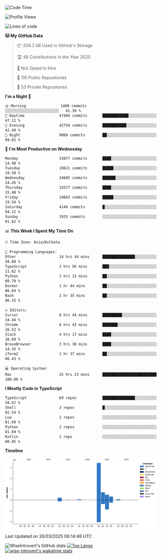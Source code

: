 <!--START_SECTION:waka-->
![Code Time](http://img.shields.io/badge/Code%20Time-2%2C293%20hrs%208%20mins-blue)

![Profile Views](http://img.shields.io/badge/Profile%20Views-0-blue)

![Lines of code](https://img.shields.io/badge/From%20Hello%20World%20I%27ve%20Written-52.8%20million%20lines%20of%20code-blue)

**🐱 My GitHub Data** 

> 📦 204.2 kB Used in GitHub's Storage 
 > 
> 🏆 48 Contributions in the Year 2025
 > 
> 🚫 Not Opted to Hire
 > 
> 📜 110 Public Repositories 
 > 
> 🔑 53 Private Repositories 
 > 
**I'm a Night 🦉** 

```text
🌞 Morning                1400 commits        ░░░░░░░░░░░░░░░░░░░░░░░░░   01.39 % 
🌆 Daytime                47404 commits       ████████████░░░░░░░░░░░░░   47.11 % 
🌃 Evening                42754 commits       ███████████░░░░░░░░░░░░░░   42.49 % 
🌙 Night                  9068 commits        ██░░░░░░░░░░░░░░░░░░░░░░░   09.01 % 
```
📅 **I'm Most Productive on Wednesday** 

```text
Monday                   15077 commits       ████░░░░░░░░░░░░░░░░░░░░░   14.98 % 
Tuesday                  19621 commits       █████░░░░░░░░░░░░░░░░░░░░   19.50 % 
Wednesday                24605 commits       ██████░░░░░░░░░░░░░░░░░░░   24.45 % 
Thursday                 15577 commits       ████░░░░░░░░░░░░░░░░░░░░░   15.48 % 
Friday                   19663 commits       █████░░░░░░░░░░░░░░░░░░░░   19.54 % 
Saturday                 4148 commits        █░░░░░░░░░░░░░░░░░░░░░░░░   04.12 % 
Sunday                   1935 commits        ░░░░░░░░░░░░░░░░░░░░░░░░░   01.92 % 
```


📊 **This Week I Spent My Time On** 

```text
🕑︎ Time Zone: Asia/Kolkata

💬 Programming Languages: 
Other                    14 hrs 44 mins      ███████████████░░░░░░░░░░   58.08 % 
TypeScript               2 hrs 56 mins       ███░░░░░░░░░░░░░░░░░░░░░░   11.62 % 
Python                   2 hrs 13 mins       ██░░░░░░░░░░░░░░░░░░░░░░░   08.79 % 
Docker                   1 hr 44 mins        ██░░░░░░░░░░░░░░░░░░░░░░░   06.84 % 
Bash                     1 hr 35 mins        ██░░░░░░░░░░░░░░░░░░░░░░░   06.25 % 

🔥 Editors: 
Cursor                   8 hrs 44 mins       █████████░░░░░░░░░░░░░░░░   34.44 % 
Chrome                   6 hrs 43 mins       ███████░░░░░░░░░░░░░░░░░░   26.52 % 
Slack                    4 hrs 17 mins       ████░░░░░░░░░░░░░░░░░░░░░   16.89 % 
BraveBrowser             3 hrs 38 mins       ████░░░░░░░░░░░░░░░░░░░░░   14.35 % 
iTerm2                   1 hr 37 mins        ██░░░░░░░░░░░░░░░░░░░░░░░   06.43 % 

💻 Operating System: 
Mac                      25 hrs 23 mins      █████████████████████████   100.00 % 
```

**I Mostly Code in TypeScript** 

```text
TypeScript               69 repos            ███████████████░░░░░░░░░░   58.47 % 
Shell                    3 repos             █░░░░░░░░░░░░░░░░░░░░░░░░   02.54 % 
Lua                      2 repos             ░░░░░░░░░░░░░░░░░░░░░░░░░   01.69 % 
Python                   2 repos             ░░░░░░░░░░░░░░░░░░░░░░░░░   01.69 % 
Kotlin                   1 repo              ░░░░░░░░░░░░░░░░░░░░░░░░░   00.85 % 
```



**Timeline**

![Lines of Code chart](https://raw.githubusercontent.com/wise-introvert/wise-introvert/master/assets/bar_graph.png)


 Last Updated on 26/03/2025 06:14:46 UTC
<!--END_SECTION:waka-->

![WiseIntrovert's GitHub stats](https://github-readme-stats.vercel.app/api?username=wise-introvert&count_private=true&show_icons=true)
[![Top Langs](https://github-readme-stats.vercel.app/api/top-langs/?username=wise-introvert&langs_count=10)](https://github.com/anuraghazra/github-readme-stats)
[![wise-introvert's wakatime stats](https://github-readme-stats.vercel.app/api/wakatime?username=wiseintrovert)](https://github.com/anuraghazra/github-readme-stats)
